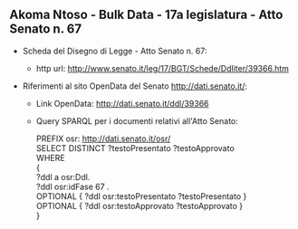 ## Akoma Ntoso - Bulk Data - 17a legislatura - Atto Senato n. 67 ##

* Scheda del Disegno di Legge - Atto Senato n. 67:
	* http url: http://www.senato.it/leg/17/BGT/Schede/Ddliter/39366.htm

* Riferimenti al sito OpenData del Senato http://dati.senato.it/:
	* Link OpenData: http://dati.senato.it/ddl/39366
	* Query SPARQL per i documenti relativi all'Atto Senato:

        PREFIX osr: <http://dati.senato.it/osr/>  
		SELECT DISTINCT ?testoPresentato ?testoApprovato  
		WHERE  
		{  
		    ?ddl a osr:Ddl.  
		    ?ddl osr:idFase 67 .  
		    OPTIONAL { ?ddl osr:testoPresentato ?testoPresentato }  
		    OPTIONAL { ?ddl osr:testoApprovato ?testoApprovato }  
		}
		